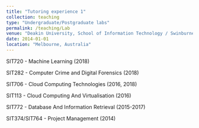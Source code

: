 ```yaml
---
title: "Tutoring experience 1"
collection: teaching
type: "Undergraduate/Postgraduate labs"
permalink: /teaching/Lab
venue: "Deakin University, School of Information Technology / Swinburne University of Technology, School of Software and Electrical Engineering"
date: 2014-01-01
location: "Melbourne, Australia"
---
```


SIT720 - Machine Learning (2018)

SIT282 - Computer Crime and Digital Forensics (2018)

SIT706 - Cloud Computing Technologies (2016, 2018)

SIT113 - Cloud Computing And Virtualisation (2016)

SIT772 - Database And Information Retrieval (2015-2017)

SIT374/SIT764 - Project Management (2014)



